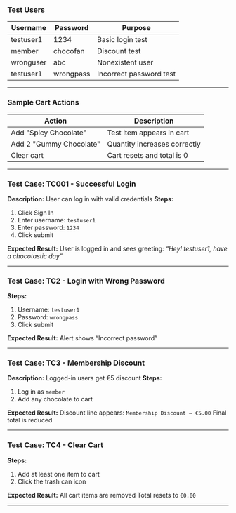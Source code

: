 ### Test Users

| Username   | Password  | Purpose                 |
|------------|-----------|-------------------------|
| testuser1  | 1234      | Basic login test        |
| member     | chocofan  | Discount test           |
| wronguser  | abc       | Nonexistent user        |
| testuser1  | wrongpass | Incorrect password test |

--------------------------------------------------------------------------------------------------------------------------------------------

### Sample Cart Actions

| Action                     | Description                       |
|----------------------------|-----------------------------------|
| Add "Spicy Chocolate"      | Test item appears in cart         |
| Add 2 "Gummy Chocolate"    | Quantity increases correctly      |
| Clear cart                 | Cart resets and total is 0        |

--------------------------------------------------------------------------------------------------------------------------------------------

### Test Case: TC001 - Successful Login

**Description:** User can log in with valid credentials
**Steps:**
1. Click Sign In
2. Enter username: `testuser1`
3. Enter password: `1234`
4. Click submit

**Expected Result:**
User is logged in and sees greeting:
_“Hey! testuser1, have a chocotastic day”_

--------------------------------------------------------------------------------------------------------------------------------------------

### Test Case: TC2 - Login with Wrong Password

**Steps:**
1. Username: `testuser1`
2. Password: `wrongpass`
3. Click submit

**Expected Result:**
Alert shows “Incorrect password”

--------------------------------------------------------------------------------------------------------------------------------------------

### Test Case: TC3 - Membership Discount

**Description:** Logged-in users get €5 discount
**Steps:**
1. Log in as `member`
2. Add any chocolate to cart

**Expected Result:**
Discount line appears: `Membership Discount – €5.00`
Final total is reduced

--------------------------------------------------------------------------------------------------------------------------------------------

### Test Case: TC4 - Clear Cart

**Steps:**
1. Add at least one item to cart
2. Click the trash can icon

**Expected Result:**
All cart items are removed
Total resets to `€0.00`

--------------------------------------------------------------------------------------------------------------------------------------------